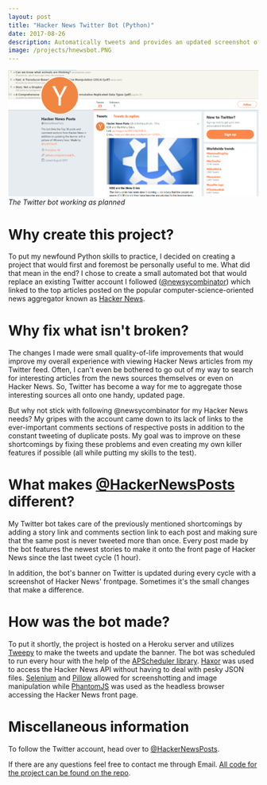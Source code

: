 ```yaml
---
layout: post
title: "Hacker News Twitter Bot (Python)"
date: 2017-08-26
description: Automatically tweets and provides an updated screenshot of the top posts on Hacker News 
image: /projects/hnewsbot.PNG
---
```

![]( /projects/hnewsbot.PNG )*The Twitter bot working as planned*

# Why create this project?

To put my newfound Python skills to practice, I decided on creating a project that would first and foremost be personally useful to me. What did that mean in the end? I chose to create a small automated bot that would replace an existing Twitter account I followed ([@newsycombinator](https://twitter.com/newsycombinator)) which linked to the top articles posted on the popular computer-science-oriented news aggregator known as [Hacker News](https://news.ycombinator.com/).

# Why fix what isn't broken?

The changes I made were small quality-of-life improvements that would improve my overall experience with viewing Hacker News articles from my Twitter feed. Often, I can't even be bothered to go out of my way to search for interesting articles from the news sources themselves or even on Hacker News. So, Twitter has become a way for me to aggregate those interesting sources all onto one handy, updated page.

But why not stick with following @newsycombinator for my Hacker News needs? My gripes with the account came down to its lack of links to the ever-important comments sections of respective posts in addition to the constant tweeting of duplicate posts. My goal was to improve on these shortcomings by fixing these problems and even creating my own killer features if possible (all while putting my skills to the test).

# What makes [@HackerNewsPosts](https://twitter.com/HackerNewsPosts) different?

My Twitter bot takes care of the previously mentioned shortcomings by adding a story link and comments section link to each post and making sure that the same post is never tweeted more than once. Every post made by the bot features the newest stories to make it onto the front page of Hacker News since the last tweet cycle (1 hour).

In addition, the bot's banner on Twitter is updated during every cycle with a screenshot of Hacker News' frontpage. Sometimes it's the small changes that make a difference.

# How was the bot made?

To put it shortly, the project is hosted on a Heroku server and utilizes [Tweepy](https://github.com/tweepy/tweepy) to make the tweets and update the banner. The bot was scheduled to run every hour with the help of the [APScheduler library](https://apscheduler.readthedocs.io/en/latest/). [Haxor](https://github.com/avinassh/haxor) was used to access the Hacker News API without having to deal with pesky JSON files. [Selenium](http://www.seleniumhq.org/) and [Pillow](https://github.com/python-pillow/Pillow) allowed for screenshotting and image manipulation while [PhantomJS](http://phantomjs.org/) was used as the headless browser accessing the Hacker News front page.

# Miscellaneous information

To follow the Twitter account, head over to [@HackerNewsPosts](https://twitter.com/HackerNewsPosts).

If there are any questions feel free to contact me through Email. [All code for the project can be found on the repo](https://github.com/justintranjt/hacker-news-twitter-bot).

